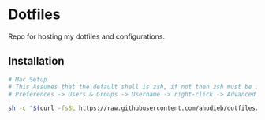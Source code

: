 # Dotfiles
Repo for hosting my dotfiles and configurations.

## Installation
```bash
# Mac Setup 
# This Assumes that the default shell is zsh, if not then zsh must be installed and set as default 
# Preferences -> Users & Groups -> Username -> right-click -> Advanced -> Login shell

sh -c "$(curl -fsSL https://raw.githubusercontent.com/ahodieb/dotfiles/master/setup-mac.sh)"
```
